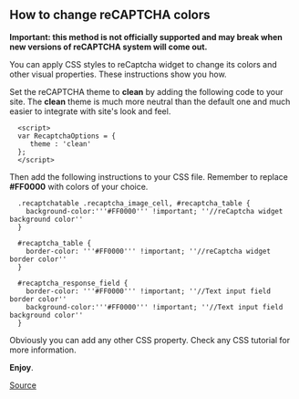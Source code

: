 ## How to change reCAPTCHA colors ##

**Important: this method is not officially supported and may break when new versions of reCAPTCHA system will come out.**


You can apply CSS styles to reCaptcha widget to change its colors and other visual properties. These instructions show you how.


Set the reCAPTCHA theme to **clean** by adding the following code to your site. The **clean** theme is much more neutral than the default one and much easier to integrate with site's look and feel.

```
  <script>
  var RecaptchaOptions = {
     theme : 'clean'
  };
  </script>
```

Then add the following instructions to your CSS file. Remember to replace **#FF0000** with colors of your choice.

```
  .recaptchatable .recaptcha_image_cell, #recaptcha_table {
    background-color:'''#FF0000''' !important; ''//reCaptcha widget background color''
  }
  
  #recaptcha_table {
    border-color: '''#FF0000''' !important; ''//reCaptcha widget border color''
  }
  
  #recaptcha_response_field {
    border-color: '''#FF0000''' !important; ''//Text input field border color''
    background-color:'''#FF0000''' !important; ''//Text input field background color''
  }
```

Obviously you can add any other CSS property. Check any CSS tutorial for more information.

**Enjoy**.

[Source](http://wiki.recaptcha.net/index.php/How_to_change_reCAPTCHA_colors)